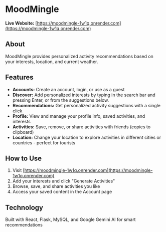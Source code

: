 # MoodMingle

**Live Website:** [https://moodmingle-1w1q.onrender.com](https://moodmingle-1w1q.onrender.com)

## About
MoodMingle provides personalized activity recommendations based on your interests, location, and current weather.

## Features

- **Accounts:** Create an account, login, or use as a guest
- **Discover:** Add personalized interests by typing in the search bar and pressing Enter, or from the suggestions below.
- **Recommendations:** Get personalized activity suggestions with a single click
- **Profile:** View and manage your profile info, saved activities, and interests
- **Activities:** Save, remove, or share activities with friends (copies to clipboard)
- **Location:** Change your location to explore activities in different cities or countries - perfect for tourists

## How to Use

1. Visit [https://moodmingle-1w1q.onrender.com](https://moodmingle-1w1q.onrender.com)
2. Add your interests and click "Generate Activities"
3. Browse, save, and share activities you like
4. Access your saved content in the Account page

## Technology
Built with React, Flask, MySQL, and Google Gemini AI for smart recommendations
